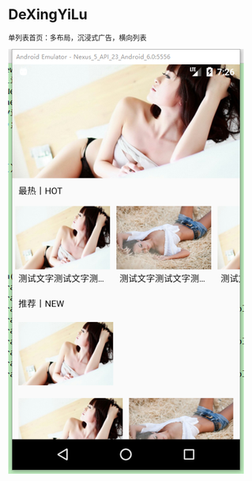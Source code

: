 # DeXingYiLu
单列表首页：多布局，沉浸式广告，横向列表

![](https://github.com/FynnJason/DeXingYiLu/blob/master/describe.png)

